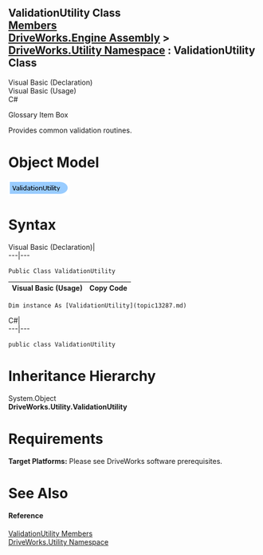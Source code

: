 ValidationUtility Class   
[Members](topic13288.md)   
[DriveWorks.Engine Assembly](topic2156.md) > [DriveWorks.Utility Namespace](topic13190.md) : ValidationUtility Class  
---  
  
Visual Basic (Declaration)    
Visual Basic (Usage)    
C# 

Glossary Item Box

Provides common validation routines. 

# Object Model

![](dotnetdiagramimages/image726.png)

# Syntax

Visual Basic (Declaration)|   
---|---  
      
    
    Public Class ValidationUtility   
  
Visual Basic (Usage)| Copy Code  
---|---  
      
    
    Dim instance As [ValidationUtility](topic13287.md)  
  
C#|   
---|---  
      
    
    public class ValidationUtility   
  
# Inheritance Hierarchy

System.Object  
**DriveWorks.Utility.ValidationUtility**  


# Requirements

**Target Platforms:** Please see DriveWorks software prerequisites.

# See Also

#### Reference

[ValidationUtility Members](topic13288.md)   
[DriveWorks.Utility Namespace](topic13190.md)


